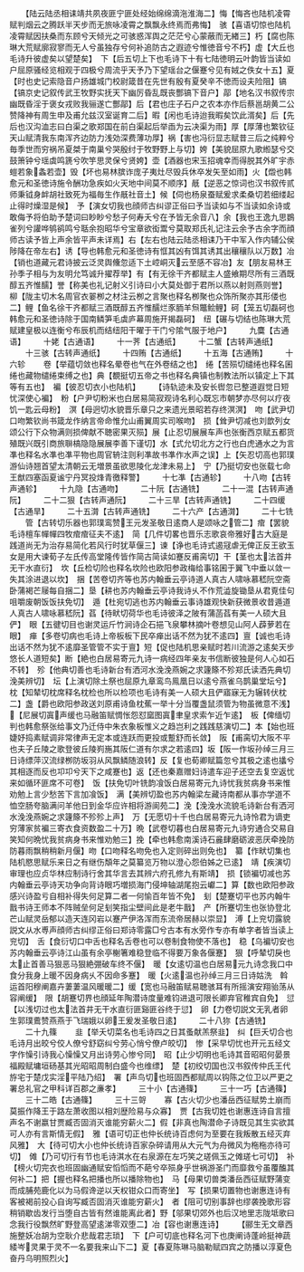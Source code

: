 <!-- { "loadSidebar": true } -->
　　【陆云陆丞相诔靖共夙夜匪宁匪处经始绵绵滴沲淮海二】悔【悔吝也陆机凌霄赋判烟云之腾跃半天步而无旅咏凌霄之飘飘永终焉而弗悔】　骇【喜语切惊也陆机凌霄赋因扶桑而东顾兮天倾光之可骇惑浑舆之茫茫兮心蒙蔽而无緖三】朽【腐也陈琳大荒赋廓寂寥而无人兮虽独存兮何补追防古之遐迹兮惟徳音兮不朽】虚【大丘也毛诗升彼虚矣以望楚矣】　下【后五切上下也毛诗下十有七陆徳明云叶韵皆当读如户屈原骚经览相观于四极兮周流乎天予乃下望瑶台之偃蹇兮见有娀之佚女十五】夏【时也史记索隐音户扬雄城门校尉箴昔在先世有殷有夏癸辛不徳而设夫险阻】镐【镐京史记叙传武王牧野实抚天下幽厉昏乱既丧酆镐下音户】鄗【地名汉书叙传宗幽既昏淫于褒女戎败我骊遂亡酆鄗】后【君也庄子石户之农本亦作后蔡邕胡黄二公赞降神有周生申及甫允兹汉室诞育二后】暇【闲也毛诗迨我暇矣饮此湑矣】后【先后也汉沟洫志曰白渠之歌郑国在前白渠起后举臿为云决渠为雨】厚【厚薄也繁钦征天山赋清我东南浑齐边防力浅効深费薄功厚】祸【害也冯衍显志赋昔三后之纯粹兮毎季世而穷祸吊夏桀于南巢兮哭殷纣于牧野野上与切】姱【美貌屈原九歌縆瑟兮交鼓箫钟兮瑶虡鸣篪兮吹竽思灵保兮贤姱】壶【酒器也宋玉招魂幸而得脱其外旷宇赤螘若象螽若壶】毁【坏也易林膑诈庞子夷灶尽毁兵休卒发矢至如雨】火【燬也韩愈元和圣徳诗施令酬功急疾如火天地中间莫不顺序】旤【逆恶之惊词也汉书叙传贰师秉钺身衅胡社致死为福毎生作旤社音土】候【伺也杨泉蚕赋爰求柔桑切若细缕起止得时燥湿是候】　予【演女切我也顔师古纠谬正俗曰予当读如与不当读如余诗或敢侮予将伯助予楚词曰眇眇兮愁子何寿夭兮在予皆无余音八】余【我也王逸九思鷃雀列兮讙哗鸲鹆鸣兮聒余抱昭华兮宝章欲衒鬻兮莫取郑氏礼记注云余予古余字而顔师古读予皆上声余皆平声未详焉】右【左右也陆云陆丞相诔乃干中军入作内辅公侯陟降在帝左右】诱【导也韩愈元和圣徳诗有恇其凶有饵其诱其出穰穰队以万数】冶【销也道藏元君诗披云泛灵舆儵忽适下土崆峒灭云至感不容冶】友【朋友易林王孙季子相与为友明允笃诚升擢荐举】有【有无徐干齐都赋主人盛飨期尽所有三酒既醇五齐惟醹】誉【称美也礼记射义引诗曰小大莫处御于君所以燕以射则燕则誉】　柳【陇主切木名周官衣翣栁之材注云栁之言聚也释名栁聚也众饰所聚亦其形偻也二】鲤【鱼名徐干齐都赋三酒既醇五齐惟醹烂豕胹羊炰鼈鲙鲤】砢【笼五切磊砢也韩愈元和圣徳诗除于国南鳞笋毛虡庐幕周施开揭磊砢】　纽【碾与切结也陈琳大荒赋建皇极以连衡兮布辰机而结纽阳干曜于干门兮隂气服于地户】
　　九麌【古通语】
　　十姥【古通语】
　　十一荠【古通纸】
　　十二蟹【古转声通纸】
　　十三骇【古转声通纸】
　　十四贿【古通纸】
　　十五海【古通贿】
　　十六轸
　　卷【举蕴切敛也释名晕卷也气在外卷结之也】　绻【苦殒切缱绻也释名囷绻也藏物缱绻束缚之也】典【覩挺切五帝之书也释名典镇也制教法所以镇定上下其等有五也】　褊【彼忍切衣小也陆机】
　　【诗轨迹未及安长辔忽已整道遐觉日短忧深使心褊】　粉【户尹切粉米也白居易简寂观诗名利心既忘市朝梦亦尽何以疗夜饥一匙云母粉】　溟【母迥切水貌晋乐章只之来遗光景昭若存终溟溟】　吻【武尹切口吻繁钦尚书箴龙作纳言帝命惟允山甫翼周实司喉吻】　损【耸尹切减也刘歆列女颂公行下众物满则损俾献不聴密果灭殒】展【止忍切展展车声也张衡西京赋五都货殖既兴既引商旅聨槁隐隐展展李善下谨切】水【式允切北方之行也白虎通水之为言凖也释名水凖也凖平物也周官辀注则利凖故书凖作水声之误】上【矢忍切高也郭璞游仙诗翘首望太清朝云无増景虽欲思陵化龙津未易上】　宁【乃挺切安也张载七命王猷四塞函夏谧宁丹冥投烽青徼释警】
　　十七凖【古通轸】
　　十八吻【古转声通轸】
　　十九隐【古通吻】
　　二十阮【古通铣】
　　二十一混【古转声通阮】
　　二十二狠【古转声通阮】
　　二十三旱【古转声通铣】
　　二十四缓【古通旱】
　　二十五潸【古转声通铣】
　　二十六产【古通潸】
　　二十七铣
　　管【古转切乐器也郭璞鸾赞王元发圣敬日逺商人是颂咏之管二】痯【罢貌毛诗檀车幝幝四牧痯痯征夫不逺】　简【几件切畧也晋乐志歌哀帝雅好古大庭是践道尚无为治存易简化若风行时犹草偃三】谏【诤也毛诗式遏冦虐无俾正反王欲玉女是用大谏荀子左氏传高堂隆传皆作简古简读如蹇反甫脔切】干【茎也太法首井无干水直衍】　坎【丘检切险也释名坎险也欧阳参政梅给事铭囷于翼飞中垂以敛一失其涂进退以坎】　捆【苦卷切齐等也苏内翰垂云亭诗道人真古人啸咏慕嵇阮空斋卧蒲褐芒屦每自捆二】垦【耕也苏内翰垂云亭诗我诗乆不作荒澁旋锄垦从君覔佳句咀嚼废朝饭饭扶免切】　遁【杜宛切逃也苏内翰垂云事诗雄观快新获微景收昔遁道人真古人啸咏慕嵇阮】萏【待畎切荷华也毛诗彼泽之陂有蒲菡萏有美一人硕大且俨】　眼【五徤切目也谢灵运斤竹涧诗企石挹飞泉攀林摘叶卷想见山阿人薜萝若在眼】　瘅【多卷切病也毛诗上帝板板下民卒瘅出话不然为犹不逺四】亶【诚也毛诗出话不然为犹不逺靡圣管管不实于亶】短【促也陆机思亲赋时若川流游之逺矣天步悠长人道短矣】断【絶也白居易寄元九诗一病经四年亲友书信断彼独是何人心如石不转】　殄【他典切善也毛诗新台有洒河水浼浼燕婉之求籧篨不殄郑氏读洒先典切浼美辨切】　坛【上演切除土祭也屈原九章鸾鸟鳯凰日以逺兮燕雀乌鹊巢堂坛兮】　枕【知辇切枕席释名枕检也所以检项也毛诗有美一人硕大且俨寤寐无为辗转伏枕二】盏【爵也欧阳参政送刘原甫诗鱼枕蕉一举十分当覆盏鼠须管为物虽微意不浅】　【尼展切寘声缓也马融笛赋惆怅怨怼窳图寘聿皇求索乍近乍逺】　板【俾缅切判也韩愈祭张给事文乃迁侍中朱衣象板惟义之趋岂利之践践慈演切二】本【始也班婕妤捣素赋调非常律声无定本或连跃而更投或蹔舒而长敛】　阪【甫脔切大阪不平也夫子丘陵之歌登彼丘陵峛崺其阪仁道有尔求之若逺四】坂【阪一作坂孙绰三月三日诗缥萍汉流绿栁防坂羽从风飘鳞随浪转】反【复也荀卿赋篇忽兮其极之逺也攭兮其相逐而反也卭卭兮天下之咸蹇也】返【还也秦嘉赠妇诗遣车迎子还空去复空返忧来如循环匪席不可卷】　饭【扶免切叶铣韵飡饭白居易寄元九诗忧我贫病身书来惟劝勉上言少愁苦下言加飡饭】　满【美辨切盈也苏内翰梁左藏诗南都从事亦学道不恤空肠夸脑满问羊他日到金华应许相将游阆苑二】浼【浼浼水流貌毛诗新台有洒河水浼浼燕婉之求籧篨不殄殄上声】　万【无愿切十千也白居易寄元九诗怜君为谪吏穷薄家贫褊三寄衣食资数盈二十万】晩【武卷切暮也白居易寄元九诗穷通合交易自笑知何晩忧我贫病身书来惟劝勉三】挽【牵也韩愈南溪诗石麄肆磨砺波恶厌牵挽防防暮雨飘稍稍新月偃】吻【口吻释名吻免也入定则碎出则免也】　纂【作畎切集也陆机愍思赋乐来日之有继伤頽年之莫纂览万物以澄心怨伯姊之已逺】　靖【疾演切审理也应贞华林应制诗行舍其华言去其辨六府孔修九有斯靖】　损【锁褊切减也苏内翰垂云亭诗天功争向背诗眼巧増损海门侵坤轴湖尾抱云巘二】算【数也欧阳参政感兴诗盈亏自相补得失何足算二者一何愉百年皆不免】　刬【楚蹇切平也苏内翰牛戬书诗王师本不阵贼垒何足刬笑指尘壁间此是老牛戬】　产【所蹇切生也张协登北芒山赋灵岳郁以造天连冈岩以蹇产伊洛浑而东流帝居赫以崇显】　溥【上兖切露貌説文从水尃声顔师古纠缪正俗曰郑诗零露□兮古本有水旁作专亦有单字者皆当读上兖切】　舌【食衍切口中舌也释名舌卷也可以卷制食物使不落也】　稳【乌褊切安也苏内翰垂云亭诗江山虽有余亭榭箸难稳登临不得要万象各偃蹇】　狠【呼辇切戾也太止首善马狠恶马狠絶弸破车终不偃】　暖【女逺切温也白居易元九诗念我口中食分我身上暖不因身病乆不因命多蹇】　暖【火逺温也孙绰三月三日诗姑洗　斡运首阳穆阐嘉卉萋萋温风暖暖二】缓【宽也马融笛赋易聴骇耳有所摇演安翔骀荡从容阐缓】　限【胡蹇切界也顔延年陶潜诗度量难钧进退可限长卿弃官稚宾自免】　愆【以浅切过也太法首井无干水直衍匪谿匪谷终于愆】　卵【力卷切説文无乳者卵生郭璞鷰赞燕燕于飞瑞娥以卵王爰发圣敬日逺】
　　二十八狝【古通铣】
　　二十九篠
　　韭【举夭切菜名也毛诗四之日其蚤献羔祭韭】　纠【巨夭切合也毛诗月出皎兮佼人僚兮舒窈纠兮劳心悄兮僚卢皎切】　惨【采早切忧也开元五经文字作懆引诗我心懆懆又月出诗劳心惨兮同】　昭【止少切明也毛诗其音昭昭何晏景福殿赋墉垣砀基其光昭昭周制白盛今也维缥】　楚【初绞切国也汉书叙传仲氏王代斿宅于楚戊实淫平陆乃绍】　署【声鸟切也班固西都赋周以钩陈之位卫以严更之署总礼官之甲科详百郡之亷孝】
　　三十小【古通篠】
　　三十一巧【古通篠】
　　三十二皓【古通篠】
　　三十三哿
　　寡【古火切少也潘岳西征赋势土崩而莫振作降王于路左萧收图以相刘歴险易与众寡】　贾【古我切姓也谢惠连诗自言擅声名不谢嬴甘贾臧否固消灭谁能穷薪火二】假【非真也陶潜命子诗既见其生实欲其可人亦有言斯情无假】　雅【语可切正也仲长统诗百虑何为至要在我叛散五经灭弃风雅】　大【待可切大小也仲长统诗百家杂碎请用从大元气为舟微风为柂柂亦待可切】　傩【乃可切行有节也毛诗淇水在右泉源在左巧笑之瑳佩玉之傩瑳七可切】　补【榜火切完衣也班固幽通赋安慆慆而不葩兮卒殒身乎世祸游圣门而靡救兮虽覆醢其何补二】把【握也释名把播也所以播除物也】　马【母果切兽类潘岳西征赋野蒲变而成脯苑鹿化以为马假谗逆以天权钳众口而寄坐】　写【损果切置物也谢惠连诗有客被褐前投心自询写臧否固消灭谁能穷薪火】　者【阻可切别事辞也缪袭挽歌形容稍销歇齿发行当堕自古皆有然谁能离此者】野【邬果切郊外也后汉地里志陇坻歌曰念我行役飘然旷野登高望逺涕零双堕二】冶【容也谢惠连诗】
　　【郦生无文章西施整妖冶胡为空耿介悲哉君志琐】　下【户可切底也释名河下也庚阐诗蓬岭挺神蔬緌岑灵果于灵不一名要我来山下二】夏【春夏陈琳马脑勒赋四宾之防播以淳夏色奋丹乌明照烈火】

